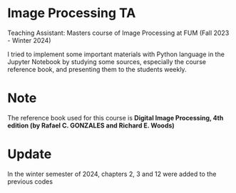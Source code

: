 # Image Processing TA
Teaching Assistant: Masters course of Image Processing at FUM (Fall 2023 - Winter 2024)

I tried to implement some important materials with Python language in the Jupyter Notebook by studying some sources, especially the course reference book, and presenting them to the students weekly.

# Note
The reference book used for this course is **Digital Image Processing, 4th edition (by Rafael C. GONZALES and Richard E. Woods)**

# Update
In the winter semester of 2024, chapters 2, 3 and 12 were added to the previous codes
